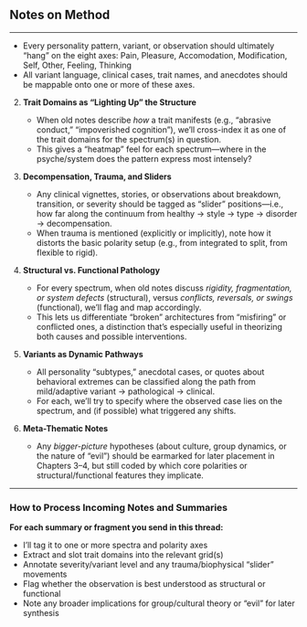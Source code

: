 ## Notes on Method
---
   * Every personality pattern, variant, or observation should ultimately “hang” on the eight axes: Pain, Pleasure, Accomodation, Modification, Self, Other, Feeling, Thinking
   * All variant language, clinical cases, trait names, and anecdotes should be mappable onto one or more of these axes.

2. **Trait Domains as “Lighting Up” the Structure**

   * When old notes describe *how* a trait manifests (e.g., “abrasive conduct,” “impoverished cognition”), we’ll cross-index it as one of the trait domains for the spectrum(s) in question.
   * This gives a “heatmap” feel for each spectrum—where in the psyche/system does the pattern express most intensely?

3. **Decompensation, Trauma, and Sliders**

   * Any clinical vignettes, stories, or observations about breakdown, transition, or severity should be tagged as “slider” positions—i.e., how far along the continuum from healthy → style → type → disorder → decompensation.
   * When trauma is mentioned (explicitly or implicitly), note how it distorts the basic polarity setup (e.g., from integrated to split, from flexible to rigid).

4. **Structural vs. Functional Pathology**

   * For every spectrum, when old notes discuss *rigidity, fragmentation, or system defects* (structural), versus *conflicts, reversals, or swings* (functional), we’ll flag and map accordingly.
   * This lets us differentiate “broken” architectures from “misfiring” or conflicted ones, a distinction that’s especially useful in theorizing both causes and possible interventions.

5. **Variants as Dynamic Pathways**

   * All personality “subtypes,” anecdotal cases, or quotes about behavioral extremes can be classified along the path from mild/adaptive variant → pathological → clinical.
   * For each, we’ll try to specify where the observed case lies on the spectrum, and (if possible) what triggered any shifts.

6. **Meta-Thematic Notes**

   * Any *bigger-picture* hypotheses (about culture, group dynamics, or the nature of “evil”) should be earmarked for later placement in Chapters 3–4, but still coded by which core polarities or structural/functional features they implicate.

---

### **How to Process Incoming Notes and Summaries**

**For each summary or fragment you send in this thread:**

* I’ll tag it to one or more spectra and polarity axes
* Extract and slot trait domains into the relevant grid(s)
* Annotate severity/variant level and any trauma/biophysical “slider” movements
* Flag whether the observation is best understood as structural or functional
* Note any broader implications for group/cultural theory or “evil” for later synthesis


